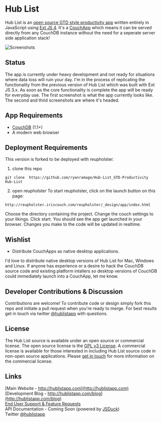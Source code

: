 # Hub List
Hub List is an [open source GTD style productivity app](http://hublistapp.com) written entirely in JavaScript using [Ext JS 4](http://www.sencha.com/products/extjs/). It's a [CouchApp](http://couchapp.org/page/what-is-couchapp) which means it can be served directly from any CouchDB instance without the need for a seperate server side application stack!

![Screenshots](http://dl.dropbox.com/u/946636/HL-Readme-Screnshots.png)

## Status
The app is currently under heavy development and not ready for situations where data loss will ruin your day. I'm in the process of replicating the functionality from the previous version of Hub List which was built with Ext JS 3.x. As soon as the core functionality is complete the app will be ready for everyday use. The first screenshot is what the app currently looks like. The second and third screenshots are where it's headed.

## App Requirements
- [CouchDB](http://www.couchbase.com/downloads) (1.1+)
- A modern web browser

## Deployment Requirements
This version is forked to be deployed with reupholster.

1. clone this repo
```
git clone  https://github.com/ryanramage/Hub-List_GTD-Productivity Hub-List
```

2. open reupholster
To start reupholster, click on the launch button on this page:
```
http://reupholster.iriscouch.com/reupholster/_design/app/index.html
```
Choose the directory containing the project. Change the couch settings to your likings. Click start.
You should see the app get launched in your browser. Changes you make to the code will be updated
in realtime.



## Wishlist
- Distribute CouchApps as native desktop applications.

I'd love to distribute native desktop versions of Hub List for Mac, Windows and Linux. If anyone has experience or a desire to hack the CouchDB source code and existing platform intallers so desktop versions of CouchDB could immediately launch into a CouchApp, let me know.

## Developer Contributions & Discussion
Contributions are welcome! To contribute code or design simply fork this repo and initiate a pull request when you're ready to merge. For best results get in touch via twitter [@hublistapp](http://twitter.com/#!/hublistapp) with questions. 

## License
The Hub List source is available under an open source or commercial license. The open source license is the [GPL v3 License](http://opensource.org/licenses/gpl-3.0.html). A commercial license is available for those interested in including Hub List source code in non-open source applications. Please [get in touch](http://twitter.com/#!/hublistapp) for more information on the commercial license.

## Links
[Main Website - http://hublistapp.com](http://hublistapp.com)  
[Development Blog - http://hublistapp.com/blog](http://hublistapp.com/blog)  
[End User Support & Feature Requests](http://getsatisfaction.com/nimbleapps)  
API Documentation - Coming Soon (powered by [JSDuck](https://github.com/nene/jsduck))  
Twitter [@hublistapp](http://twitter.com/#!/hublistapp)  
